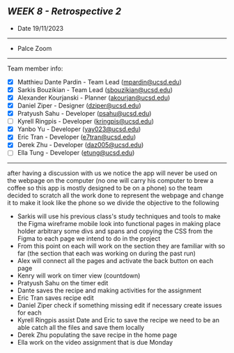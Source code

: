 ***WEEK 8 - Retrospective 2***
---
- Date 19/11/2023
---
- Palce Zoom
---
Team member info:<br>
- [x] Matthieu Dante Pardin - Team Lead (mpardin@ucsd.edu)<br>
- [x] Sarkis Bouzikian - Team Lead (sbouzikian@ucsd.edu)<br>
- [x] Alexander Kourjanski - Planner (akourjan@ucsd.edu)<br>
- [x] Daniel Ziper - Designer (dziper@ucsd.edu)<br>
- [x] Pratyush Sahu - Developer (psahu@ucsd.edu)<br>
- [ ] Kyrell Ringpis - Developer (kringpis@ucsd.edu)<br>
- [x] Yanbo Yu - Developer (yay023@ucsd.edu)<br>
- [x] Eric Tran - Developer (e7tran@ucsd.edu)<br>
- [x] Derek Zhu - Developer (daz005@ucsd.edu)<br>
- [ ] Ella Tung - Developer (etung@ucsd.edu)
---

after having a discussion with us we notice the app will never be used on the webpage on the computer (no one will carry his computer to brew a coffee so this app is mostly designed to be on a phone) so the team decided to scratch all the work done to represent the webpage and change it to make it look like the phone so we divide the objective to the following

- Sarkis will use his previous class's study techniques and tools to make the Figma wireframe mobile look into functional pages in making place holder arbitrary some divs and spans and copying the CSS from the Figma to each page we intend to do in the project
- From this point on each will work on the section they are familiar with so far (the section that each was working on during the past run)
- Alex will connect all the pages and activate the back button on each page
- Kenry will work on timer view (countdown) 
- Pratyush Sahu on the timer edit 
- Dante saves the recipe and making activities for the assignment
- Eric Tran saves recipe edit
- Daniel Ziper check if something missing edit if necessary create issues for each 
- Kyrell Ringpis assist Date and Eric to save the recipe we need to be an able catch all the files and save them locally
- Derek Zhu populating  the save recipe in the home page
- Ella work on the video assignment that is due Monday